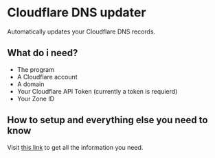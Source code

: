 # Cloudflare DNS updater
Automatically updates your Cloudflare DNS records.
## What do i need?
- The program
- A Cloudflare account
- A domain
- Your Cloudflare API Token (currently a token is requierd)
- Your Zone ID
## How to setup and everything else you need to know
Visit [this link](https://www.pinoleekz.de/cloudflare-dns-updater.html "this link") to get all the information you need.
